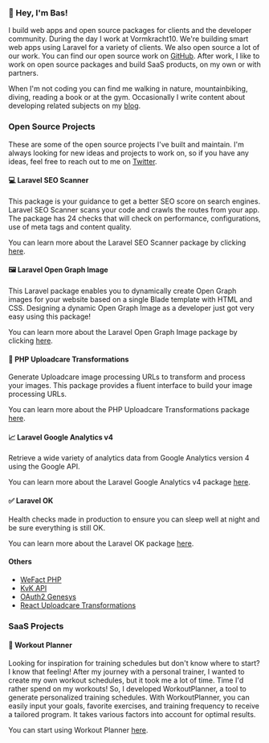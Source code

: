 ### 👋 Hey, I'm Bas!

I build web apps and open source packages for clients and the developer community. During the day I work at Vormkracht10. We're building smart web apps using Laravel for a variety of clients. We also open source a lot of our work. You can find our open source work on [GitHub](https://github.com/vormkracht10). After work, I like to work on open source packages and build SaaS products, on my own or with partners.

When I'm not coding you can find me walking in nature, mountainbiking, diving, reading a book or at the gym. Occasionally I write content about developing related subjects on my [blog](https://baspa.dev).  

### Open Source Projects

These are some of the open source projects I've built and maintain. I'm always looking for new ideas and projects to work on, so if you have any ideas, feel free to reach out to me on [Twitter](https://twitter.com/baspa_dev).

#### 💻 Laravel SEO Scanner

This package is your guidance to get a better SEO score on search engines. Laravel SEO Scanner scans your code and crawls the routes from your app. The package has 24 checks that will check on performance, configurations, use of meta tags and content quality.

You can learn more about the Laravel SEO Scanner package by clicking [here](https://github.com/vormkracht10/laravel-seo-scanner).

#### 🖼️ Laravel Open Graph Image

This Laravel package enables you to dynamically create Open Graph images for your website based on a single Blade template with HTML and CSS. Designing a dynamic Open Graph Image as a developer just got very easy using this package!

You can learn more about the Laravel Open Graph Image package by clicking [here](https://github.com/vormkracht10/laravel-open-graph-image).

#### 🔄 PHP Uploadcare Transformations

Generate Uploadcare image processing URLs to transform and process your images. This package provides a fluent interface to build your image processing URLs.

You can learn more about the PHP Uploadcare Transformations package [here](https://github.com/vormkracht10/php-uploadcare-transformations).

#### 📈 Laravel Google Analytics v4

Retrieve a wide variety of analytics data from Google Analytics version 4 using the Google API.

You can learn more about the Laravel Google Analytics v4 package [here](https://github.com/vormkracht10/laravel-google-analytics-v4).

#### ✅ Laravel OK

Health checks made in production to ensure you can sleep well at night and be sure everything is still OK.

You can learn more about the Laravel OK package [here](https://github.com/vormkracht10/laravel-ok).

#### Others

-   [WeFact PHP](https://github.com/vormkracht10/wefact-php)
-   [KvK API](https://github.com/vormkracht10/kvk-api)
-   [OAuth2 Genesys](https://github.com/vormkracht10/oauth2-genesys)
-   [React Uploadcare Transformations](https://github.com/Baspa/react-uploadcare-transformations)

### SaaS Projects 

#### 💪 Workout Planner

Looking for inspiration for training schedules but don't know where to start? I know that feeling! After my journey with a personal trainer, I wanted to create my own workout schedules, but it took me a lot of time. Time I'd rather spend on my workouts! So, I developed WorkoutPlanner, a tool to generate personalized training schedules. With WorkoutPlanner, you can easily input your goals, favorite exercises, and training frequency to receive a tailored program. It takes various factors into account for optimal results.

You can start using Workout Planner [here](https://workoutplanner.so).
